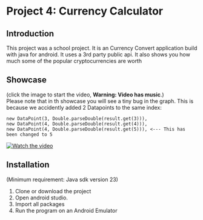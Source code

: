 # Project 4: Currency Calculator

## Introduction

This project was a school project. It is an Currency Convert application build with java for android. It uses a 3rd party public api. It also shows you how much some of the popular cryptocurrencies are worth

## Showcase

(click the image to start the video, **Warning: Video has music**.)  
Please note that in th showcase you will see a tiny bug in the graph. This is because we accidently added 2 Datapoints to the same index:
```
new DataPoint(3, Double.parseDouble(result.get(3))),
new DataPoint(4, Double.parseDouble(result.get(4))),
new DataPoint(4, Double.parseDouble(result.get(5))), <--- This has been changed to 5
```

[![Watch the video](https://oguzcankarakoc.github.io/storage/project4-currency-converter/currency-converter.jpg)](https://oguzcankarakoc.github.io/storage/project4-currency-converter/showcase.mp4)

## Installation

(Minimum requirement: Java sdk version 23)
1. Clone or download the project
2. Open android studio.
3. Import all packages
4. Run the program on an Android Emulator
